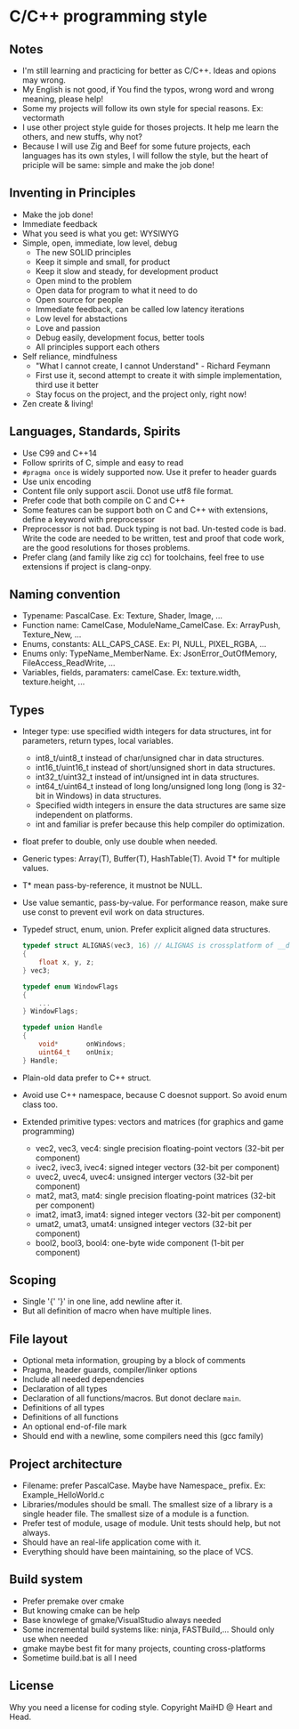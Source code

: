 # C/C++ programming style

## Notes

- I'm still learning and practicing for better as C/C++. Ideas and opions may wrong. 
- My English is not good, if You find the typos, wrong word and wrong meaning, please help! 
- Some my projects will follow its own style for special reasons. Ex: vectormath
- I use other project style guide for thoses projects. It help me learn the others, and new stuffs, why not? 
- Because I will use Zig and Beef for some future projects, each languages has its own styles, I will follow the style, but the heart of priciple will be same: simple and make the job done!

## Inventing in Principles

- Make the job done! 
- Immediate feedback
- What you seed is what you get: WYSIWYG
- Simple, open, immediate, low level, debug
    - The new SOLID principles
    - Keep it simple and small, for product
    - Keep it slow and steady, for development product
    - Open mind to the problem
    - Open data for program to what it need to do
    - Open source for people
    - Immediate feedback, can be called low latency iterations
    - Low level for abstactions
    - Love and passion
    - Debug easily, development focus, better tools
    - All principles support each others
- Self reliance, mindfulness
    - "What I cannot create, I cannot Understand" - Richard Feymann
    - First use it, second attempt to create it with simple implementation, third use it better
    - Stay focus on the project, and the project only, right now! 
- Zen create & living! 

## Languages, Standards, Spirits

- Use C99 and C++14
- Follow spririts of C, simple and easy to read
- `#pragma once` is widely supported now. Use it prefer to header guards
- Use unix encoding
- Content file only support ascii. Donot use utf8 file format.
- Prefer code that both compile on C and C++
- Some features can be support both on C and C++ with extensions, define a keyword with preprocessor
- Preprocessor is not bad. Duck typing is not bad. Un-tested code is bad. Write the code are needed to be written, test and proof that code work, are the good resolutions for thoses problems. 
- Prefer clang (and family like zig cc) for toolchains, feel free to use extensions if project is clang-onpy. 

## Naming convention

- Typename: PascalCase. Ex: Texture, Shader, Image, ...
- Function name: CamelCase, ModuleName_CamelCase. Ex: ArrayPush, Texture_New, ...
- Enums, constants: ALL_CAPS_CASE. Ex: PI, NULL, PIXEL_RGBA, ...
- Enums only: TypeName_MemberName. Ex: JsonError_OutOfMemory, FileAccess_ReadWrite, ...
- Variables, fields, paramaters: camelCase. Ex: texture.width, texture.height, ...

## Types

- Integer type: use specified width integers for data structures, int for parameters, return types, local variables.
    + int8_t/uint8_t instead of char/unsigned char in data structures.
    + int16_t/uint16_t instead of short/unsigned short in data structures.
    + int32_t/uint32_t instead of int/unsigned int in data structures.
    + int64_t/uint64_t instead of long long/unsigned long long (long is 32-bit in Windows) in data structures.
    + Specified width integers in ensure the data structures are same size independent on platforms.
    + int and familiar is prefer because this help compiler do optimization.

- float prefer to double, only use double when needed.
- Generic types: Array(T), Buffer(T), HashTable(T). Avoid T* for multiple values.
- T* mean pass-by-reference, it mustnot be NULL.
- Use value semantic, pass-by-value. For performance reason, make sure use const to prevent evil work on data structures.
- Typedef struct, enum, union. Prefer explicit aligned data structures.
    ```c
    typedef struct ALIGNAS(vec3, 16) // ALIGNAS is crossplatform of __declspec(align)
    {
        float x, y, z;
    } vec3;

    typedef enum WindowFlags
    {
        ...
    } WindowFlags;

    typedef union Handle
    {
        void*       onWindows;
        uint64_t    onUnix;
    } Handle;
    ```
- Plain-old data prefer to C++ struct.
- Avoid use C++ namespace, because C doesnot support. So avoid enum class too.
- Extended primitive types: vectors and matrices (for graphics and game programming)
    + vec2, vec3, vec4: single precision floating-point vectors (32-bit per component)
    + ivec2, ivec3, ivec4: signed integer vectors (32-bit per component)
    + uvec2, uvec4, uvec4: unsigned interger vectors (32-bit per component)
    + mat2, mat3, mat4: single precision floating-point matrices (32-bit per component)
    + imat2, imat3, imat4: signed integer vectors (32-bit per component)
    + umat2, umat3, umat4: unsigned integer vectors (32-bit per component)
    + bool2, bool3, bool4: one-byte wide component (1-bit per component)

## Scoping

- Single '{' '}' in one line, add newline after it.
- But all definition of macro when have multiple lines.

## File layout

- Optional meta information, grouping by a block of comments
- Pragma, header guards, compiler/linker options
- Include all needed dependencies
- Declaration of all types
- Declaration of all functions/macros. But donot declare `main`.
- Definitions of all types
- Definitions of all functions
- An optional end-of-file mark
- Should end with a newline, some compilers need this (gcc family) 

## Project architecture

- Filename: prefer PascalCase. Maybe have Namespace_ prefix. Ex: Example_HelloWorld.c
- Libraries/modules should be small. The smallest size of a library is a single header file. The smallest size of a module is a function.
- Prefer test of module, usage of module. Unit tests should help, but not always.
- Should have an real-life application come with it.
- Everything should have been maintaining, so the place of VCS.

## Build system

- Prefer premake over cmake
- But knowing cmake can be help
- Base knowlege of gmake/VisualStudio always needed
- Some incremental build systems like: ninja, FASTBuild,... Should only use when needed
- gmake maybe best fit for many projects, counting cross-platforms
- Sometime build.bat is all I need

## License

Why you need a license for coding style. 
Copyright MaiHD @ Heart and Head. 
